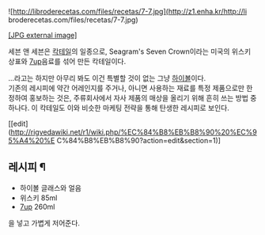 ![http://libroderecetas.com/files/recetas/7-7.jpg](http://z1.enha.kr/http://li
broderecetas.com/files/recetas/7-7.jpg)

[[JPG external image]](http://libroderecetas.com/files/recetas/7-7.jpg)

세븐 앤 세븐은 [칵테일](%EC%B9%B5%ED%85%8C%EC%9D%BC.md)의 일종으로, Seagram's Seven
Crown이라는 미국의 위스키 상표와 [7up](7up.md)음료를 섞어 만든 칵테일이다.

...라고는 하지만 아무리 봐도 이건 특별할 것이 없는 그냥 [하이볼](%ED%95%98%EC%9D%B4%EB%B3%BC.md)이다.  
기존의 레시피에 약간 어레인지를 주거나, 아니면 사용하는 재료를 특정 제품으로만 한정하여 홍보하는 것은, 주류회사에서 자사 제품의 매상을
올리기 위해 흔히 쓰는 방법 중 하나다. 이 칵테일도 이와 비슷한 마케팅 전략을 통해 탄생한 레시피로 보인다.

[[edit](http://rigvedawiki.net/r1/wiki.php/%EC%84%B8%EB%B8%90%20%EC%95%A4%20%E
C%84%B8%EB%B8%90?action=edit&section=1)]

## 레시피 ¶

  

  * 하이볼 글래스와 얼음
  * 위스키 85ml
  * [7up](7up.md) 260ml  

을 넣고 가볍게 저어준다.


